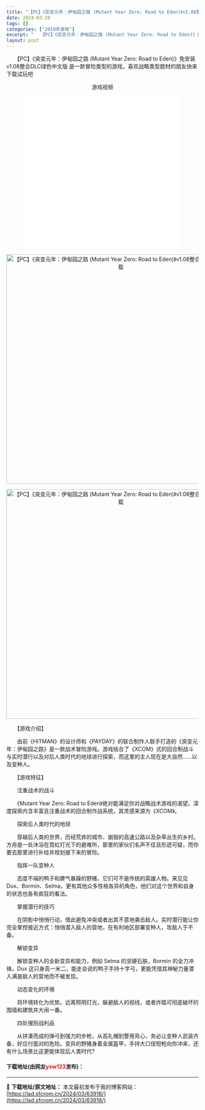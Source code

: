 ```yaml
---
title: "【PC】《突变元年：伊甸园之路 (Mutant Year Zero: Road to Eden)》v1.08整合DLC中文版 下载"
date: 2024-03-28
tags: []
categories: ["2019年游戏"]
excerpt: "　　【PC】《突变元年：伊甸园之路 (Mutant Year Zero: Road to Eden)》免安装v1.08整合DLC绿色中文版 是一款冒险类型的游戏，喜欢战略类型题材的朋友快来下载试玩吧 游戏视频 　　【游戏介绍】 　　由前《HITMAN》的设计师和《PAYDAY》的联合制作人联手打造的&hellip;"
layout: post
---
```


 <p>　　【PC】《突变元年：伊甸园之路 (Mutant Year Zero: Road to Eden)》免安装v1.08整合DLC绿色中文版 是一款冒险类型的游戏，喜欢战略类型题材的朋友快来下载试玩吧</p> <p style="text-align: center;">游戏视频</p> <p style="text-align: center;"><iframe allowfullscreen="true" border="0" frameborder="0" framespacing="0" height="400" scrolling="no" src="//player.bilibili.com/player.html?aid=37580895&amp;bvid=BV1Jt411S7TE&amp;cid=66061840&amp;page=1" width="410"></iframe></p> <p align="center"><img align="" border="0" src="https://www.2023game.com/d/file/p/2021/01-20/5bb9104a4f8e22db83e46a30b1564d53.jpg" width="600" alt="【PC】《突变元年：伊甸园之路 (Mutant Year Zero: Road to Eden)》v1.08整合DLC中文版 下载" /></p> <p align="center"><img align="" border="0" src="https://www.2023game.com/d/file/p/2021/01-20/c6ca7f10e3b9c2c258cf40b47622e912.jpg" width="600" alt="【PC】《突变元年：伊甸园之路 (Mutant Year Zero: Road to Eden)》v1.08整合DLC中文版 下载" /></p> <p>　　【游戏介绍】</p> <p>　　由前《HITMAN》的设计师和《PAYDAY》的联合制作人联手打造的《突变元年：伊甸园之路》是一款战术冒险游戏。游戏结合了《XCOM》式的回合制战斗与实时潜行以及对后人类时代的地球进行探索，而这里的主人现在是大自然&hellip;&hellip;以及变种人。</p> <p>　　【游戏特征】</p> <p>　　注重战术的战斗</p> <p>　　《Mutant Year Zero: Road to Eden》绝对能满足你对战略战术游戏的渴望。深度探索内含丰富且注重战术的回合制作战系统，其灵感来源为《XCOM》。</p> <p>　　探索后人类时代的地球</p> <p>　　穿越后人类的世界，历经荒弃的城市、崩毁的高速公路以及杂草丛生的乡村。方舟是一处沐浴在霓虹灯光下的避难所，那里的家伙们名声不佳且形迹可疑，而你要去那里进行补给并规划接下来的冒险。</p> <p>　　指挥一队变种人</p> <p>　　态度不端的鸭子和脾气暴躁的野猪，它们可不是传统的英雄人物。来见见 Dux、Bormin、Selma，更有其他众多性格各异的角色，他们对这个世界和自身的状态也各有疯狂的看法。</p> <p>　　掌握潜行的技巧</p> <p>　　在阴影中悄悄行动，借此避免冲突或者出其不意地袭击敌人。实时潜行能让你完全掌控接近方式：悄悄潜入敌人的营地，在有利地区部署变种人，攻敌人于不备。</p> <p>　　解锁变异</p> <p>　　解锁变种人的全新变异和能力，例如 Selma 的坚硬石肤，Bormin 的全力冲锋。Dux 这只身高一米二，能走会说的鸭子手持十字弓，更能凭借其神秘力量潜入满是敌人的营地而不被发现。</p> <p>　　动态变化的环境</p> <p>　　将环境转化为优势。远离照明灯光，躲避敌人的视线，或者炸踏可彻底破坏的围墙和建筑并大闹一番。</p> <p>　　四处搜刮战利品</p> <p>　　从拼凑而成的弹弓到强力的步枪，从高礼帽到警用背心，务必让变种人武装齐备，好应付面对的危险。变异的野猪身着金属盔甲，手持大口径短枪向你冲来，还有什么场景比这更能体现后人类时代?</p> <p><h4>下载地址(由网友<font color="red">yxw123</font>发布)：</h4></p> 

---
📖 **下载地址/原文地址：** 本文最初发布于我的博客网站：[https://lad.sfcrom.cn/2024/03/63918/](https://lad.sfcrom.cn/2024/03/63918/)
